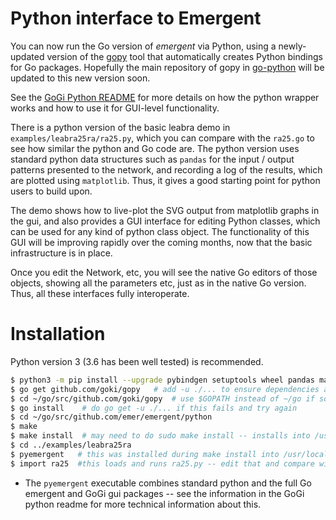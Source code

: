 # Python interface to Emergent

You can now run the Go version of *emergent* via Python, using a newly-updated version of the [gopy](https://github.com/goki/gopy) tool that automatically creates Python bindings for Go packages.  Hopefully the main repository of gopy in [go-python](https://github.com/go-python/gopy) will be updated to this new version soon.

See the [GoGi Python README](https://github.com/goki/gi/blob/master/python/README.md) for more details on how the python wrapper works and how to use it for GUI-level functionality.

There is a python version of the basic leabra demo in `examples/leabra25ra/ra25.py`, which you can compare with the `ra25.go` to see how similar the python and Go code are.  The python version uses standard python data structures such as `pandas` for the input / output patterns presented to the network, and recording a log of the results, which are plotted using `matplotlib`.  Thus, it gives a good starting point for python users to build upon.

The demo shows how to live-plot the SVG output from matplotlib graphs in the gui, and also provides a GUI interface for editing Python classes, which can be used for any kind of python class object.  The functionality of this GUI will be improving rapidly over the coming months, now that the basic infrastructure is in place.

Once you edit the Network, etc, you will see the native Go editors of those objects, showing all the parameters etc, just as in the native Go version.  Thus, all these interfaces fully interoperate.

# Installation

Python version 3 (3.6 has been well tested) is recommended.

```sh
$ python3 -m pip install --upgrade pybindgen setuptools wheel pandas matplotlib
$ go get github.com/goki/gopy   # add -u ./... to ensure dependencies are updated
$ cd ~/go/src/github.com/goki/gopy  # use $GOPATH instead of ~/go if somewhere else
$ go install    # do go get -u ./... if this fails and try again
$ cd ~/go/src/github.com/emer/emergent/python
$ make
$ make install  # may need to do sudo make install -- installs into /usr/local/bin and python site-packages
$ cd ../examples/leabra25ra
$ pyemergent   # this was installed during make install into /usr/local/bin
$ import ra25  #this loads and runs ra25.py -- edit that and compare with ra25.go
```

* The `pyemergent` executable combines standard python and the full Go emergent and GoGi gui packages -- see the information in the GoGi python readme for more technical information about this.


